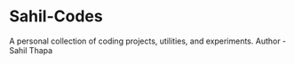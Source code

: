 # Sahil-Codes
A personal collection of coding projects, utilities, and experiments.
Author - Sahil Thapa